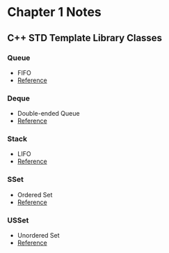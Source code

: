 # Chapter 1 Notes

## C++ STD Template Library Classes

### Queue

- FIFO
- [Reference](https://cplusplus.com/reference/queue/queue/)

### Deque

- Double-ended Queue
- [Reference](https://cplusplus.com/reference/deque/deque/)

### Stack

- LIFO
- [Reference](https://cplusplus.com/reference/stack/stack/)

### SSet

- Ordered Set
- [Reference](https://cplusplus.com/reference/set/set/)

### USSet

- Unordered Set
- [Reference](https://cplusplus.com/reference/unordered_set/unordered_set/)
